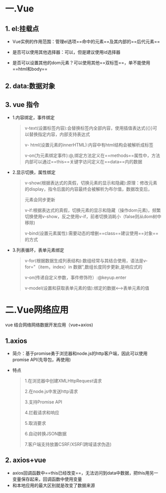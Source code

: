 # 一.Vue

## 1. el:挂载点

* Vue实例的作用范围：管理el选项==命中的元素==及其内部的==后代元素==

* 是否可以使用其他选择器：可以，但是建议使用id选择器
* 是否可以设置其他的dom元素？可以使用其他==双标签==，单不能使用==html和body==

## 2. data:数据对象

## 3. vue 指令

* 1.内容绑定，事件绑定

  >v-text(设置标签内容):会替换标签内全部内容，使用插值表达式{{}}可以替换指定内容，内部支持表达式
  >
  >v- html(设置元素的innerHTML):内容中有html结构会被解析成标签
  >
  >v-on(为元素绑定事件):@,绑定方法定义在==methods==属性中，方法内部可以通过==this==关键字访问定义在==data==内的数据

* 2.显示切换，属性绑定

  >v-show(根据表达式的真假，切换元素的显示和隐藏):原理：修改元素的display，指令后面的内容最终会被解析为布尔值，数据改变后，
  >
  >元素会同步更新
  >
  >v-if:根据表达式的真假，切换元素的显示和隐藏（操作dom元素)，频繁切换使用v-show，反之使用v-if，前者切换消耗小（false则从dom树中移除)
  >
  >v-bind(设置元素属性):需要动态的增删==class==建议使用==对象==的方式

* 3.列表循环，表单元素绑定

  >v-for(根据数据生成列表结构):数组经常与其结合使用，语法是v-for="（item，index）in 数据",数组长度同步更新,是响应式的
  >
  >v-on(传递自定义参数，事件修饰符）:@keyup.enter
  >
  >v-model(设置和获取表单元素的值):绑定的数据<—>表单元素的值

# 二.Vue网络应用

vue 结合网络网络数据开发应用（vue+axios)

## 1.axios

* 简介：基于promise勇于浏览器和node.js的http客户端，因此可以使用promise API(先导包，再使用)

* 特点

  >1.在浏览器中创建XMLHttpRequest请求
  >
  >2.在node.js中发送http请求
  >
  >3.支持Promise API
  >
  >4.拦截请求和响应
  >
  >5.取消要求
  >
  >6.自动转换JSON数据
  >
  >7.客户端支持放置CSRF/XSRF(跨域请求伪造)

## 2. axios+vue

* axios回调函数中==this已经改变==，无法访问到data中数据，把this用另一变量保存起来，回调函数中使用变量
* 和本地应用的最大区别就是改变了数据来源